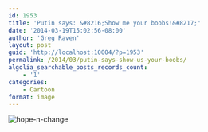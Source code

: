 ```yaml
---
id: 1953
title: 'Putin says: &#8216;Show me your boobs!&#8217;'
date: '2014-03-19T15:02:56-08:00'
author: 'Greg Raven'
layout: post
guid: 'http://localhost:10004/?p=1953'
permalink: /2014/03/putin-says-show-us-your-boobs/
algolia_searchable_posts_records_count:
    - '1'
categories:
    - Cartoon
format: image
---
```


![hope-n-change](https://www.gregraven.us/_assets/img/2014/03/hope-n-change.jpg)
